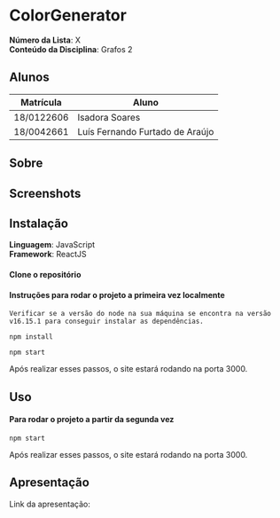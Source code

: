 # ColorGenerator

**Número da Lista**: X<br>
**Conteúdo da Disciplina**: Grafos 2<br>

## Alunos

| Matrícula  | Aluno                           |
| ---------- | ------------------------------- |
| 18/0122606 | Isadora Soares                  |
| 18/0042661 | Luís Fernando Furtado de Araújo |

## Sobre

<!-- Sobre o projeto aqui -->

## Screenshots

<!-- Adicionar screenshoots aqui -->

## Instalação

**Linguagem**: JavaScript<br>
**Framework**: ReactJS<br>

#### Clone o repositório

#### Instruções para rodar o projeto a primeira vez localmente

`Verificar se a versão do node na sua máquina se encontra na versão v16.15.1 para conseguir instalar as dependências.`

`npm install`

`npm start`

Após realizar esses passos, o site estará rodando na porta 3000.

## Uso

#### Para rodar o projeto a partir da segunda vez

`npm start`

Após realizar esses passos, o site estará rodando na porta 3000.

## Apresentação

Link da apresentação:
